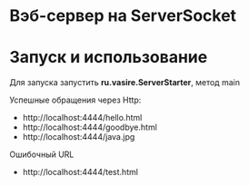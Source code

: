 # Вэб-сервер на ServerSocket

<h1>Запуск и использование</h1>

Для запуска запустить <strong>ru.vasire.ServerStarter</strong>, метод main

Успешные обращения через Http:
- http://localhost:4444/hello.html
- http://localhost:4444/goodbye.html
- http://localhost:4444/java.jpg

Ошибочный URL
- http://localhost:4444/test.html

